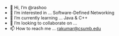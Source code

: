 - 👋 Hi, I’m @rashoo
- 👀 I’m interested in ... Software-Defined Networking
- 🌱 I’m currently learning ... Java & C++
- 💞️ I’m looking to collaborate on ...
- 📫 How to reach me ... rakumar@csumb.edu

<!---
rashoo/rashoo is a ✨ special ✨ repository because its `README.md` (this file) appears on your GitHub profile.
You can click the Preview link to take a look at your changes.
--->
